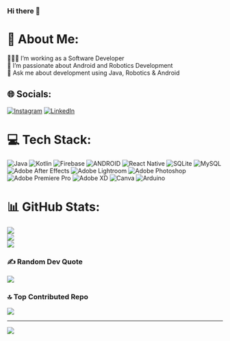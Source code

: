 ### Hi there 👋

# 💫 About Me:
👨🏻‍💻 I’m working as a Software Developer<br>🤖 I’m passionate about Android and Robotics Development<br>💬 Ask me about development using Java, Robotics  & Android<br>


## 🌐 Socials:
[![Instagram](https://img.shields.io/badge/Instagram-%23E4405F.svg?logo=Instagram&logoColor=white)](https://instagram.com/anshul.lanjewar_) [![LinkedIn](https://img.shields.io/badge/LinkedIn-%230077B5.svg?logo=linkedin&logoColor=white)](https://linkedin.com/in/anshul-lanjewar) 

# 💻 Tech Stack:
![Java](https://img.shields.io/badge/java-%23ED8B00.svg?style=plastic&logo=java&logoColor=white) ![Kotlin](https://img.shields.io/badge/kotlin-%230095D5.svg?style=plastic&logo=kotlin&logoColor=white) ![Firebase](https://img.shields.io/badge/firebase-%23039BE5.svg?style=plastic&logo=firebase) ![ANDROID](https://img.shields.io/badge/android-%2320232a.svg?style=plastic&logo=android&logoColor=%a4c639) ![React Native](https://img.shields.io/badge/react_native-%2320232a.svg?style=plastic&logo=react&logoColor=%2361DAFB) ![SQLite](https://img.shields.io/badge/sqlite-%2307405e.svg?style=plastic&logo=sqlite&logoColor=white) ![MySQL](https://img.shields.io/badge/mysql-%2300f.svg?style=plastic&logo=mysql&logoColor=white) ![Adobe After Effects](https://img.shields.io/badge/Adobe%20After%20Effects-9999FF.svg?style=plastic&logo=Adobe%20After%20Effects&logoColor=white) ![Adobe Lightroom](https://img.shields.io/badge/Adobe%20Lightroom-31A8FF.svg?style=plastic&logo=Adobe%20Lightroom&logoColor=white) ![Adobe Photoshop](https://img.shields.io/badge/adobephotoshop-%2331A8FF.svg?style=plastic&logo=adobephotoshop&logoColor=white) ![Adobe Premiere Pro](https://img.shields.io/badge/Adobe%20Premiere%20Pro-9999FF.svg?style=plastic&logo=Adobe%20Premiere%20Pro&logoColor=white) ![Adobe XD](https://img.shields.io/badge/Adobe%20XD-470137?style=plastic&logo=Adobe%20XD&logoColor=#FF61F6) ![Canva](https://img.shields.io/badge/Canva-%2300C4CC.svg?style=plastic&logo=Canva&logoColor=white) ![Arduino](https://img.shields.io/badge/-Arduino-00979D?style=plastic&logo=Arduino&logoColor=white)
# 📊 GitHub Stats:
![](https://github-readme-stats.vercel.app/api?username=Anshullanjewar&theme=vue-dark&hide_border=true&include_all_commits=false&count_private=false)<br/>
![](https://github-readme-streak-stats.herokuapp.com/?user=Anshullanjewar&theme=vue-dark&hide_border=true)<br/>
![](https://github-readme-stats.vercel.app/api/top-langs/?username=Anshullanjewar&theme=vue-dark&hide_border=true&include_all_commits=false&count_private=false&layout=compact)


### ✍️ Random Dev Quote
![](https://quotes-github-readme.vercel.app/api?type=horizontal&theme=radical)

### 🔝 Top Contributed Repo
![](https://github-contributor-stats.vercel.app/api?username=Anshullanjewar&limit=5&theme=tokyonight&combine_all_yearly_contributions=true)

---
[![](https://visitcount.itsvg.in/api?id=Anshullanjewar&icon=0&color=0)](https://visitcount.itsvg.in)

<!-- Proudly created with GPRM ( https://gprm.itsvg.in ) -->
